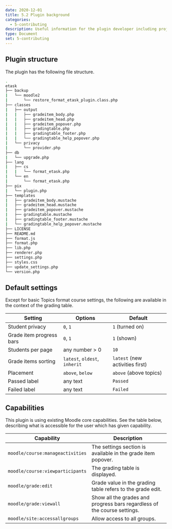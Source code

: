```yaml
---
date: 2020-12-01
title: 5.2 Plugin background
categories:
  - 5-contributing
description: Useful information for the plugin developer including project structure, or used capabilities.
type: Document
set: 5-contributing
---
```


## Plugin structure

The plugin has the following file structure.

~~~ bash
.
etask
├── backup
|   └── moodle2
|       └── restore_format_etask_plugin.class.php
├── classes
|   ├── output
|   |   ├── gradeitem_body.php
|   |   ├── gradeitem_head.php
|   |   ├── gradeitem_popover.php
|   |   ├── gradingtable.php
|   |   ├── gradingtable_footer.php
|   |   └── gradingtable_help_popover.php
|   └── privacy
|       └── provider.php
├── db
|   └── upgrade.php
├── lang
|   ├── cs
|   |   └── format_etask.php
|   └── en
|       └── format_etask.php
├── pix
|   └── plugin.php
├── templates
|   ├── gradeitem_body.mustache
|   ├── gradeitem_head.mustache
|   ├── gradeitem_popover.mustache
|   ├── gradingtable.mustache
|   ├── gradingtable_footer.mustache
|   └── gradingtable_help_popover.mustache
├── LICENSE
├── README.md
├── format.js
├── format.php
├── lib.php
├── renderer.php
├── settings.php
├── styles.css
├── update_settings.php
└── version.php
~~~

## Default settings

Except for basic Topics format course settings, the following are available in the context of the grading table.

| Setting                  | Options                       | Default                         |
| ------------------------ | ----------------------------- | ------------------------------- |
| Student privacy          | `0`, `1`                      | `1` (turned on)                 |
| Grade item progress bars | `0`, `1`                      | `1` (shown)                     |
| Students per page        | any number > 0                | `10`                            |
| Grade items sorting      | `latest`, `oldest`, `inherit` | `latest` (new activities first) |
| Placement                | `above`, `below`              | `above` (above topics)          |
| Passed label             | any text                      | `Passed`                        |
| Failed label             | any text                      | `Failed`                        |


## Capabilities

This plugin is using existing Moodle core capabilities. See the table below, describing what is accessible for the user which has
given capability.

| Capability                       | Description                                                              |
| -------------------------------- | ------------------------------------------------------------------------ |
| `moodle/course:manageactivities` | The settings section is available in the grade item popover.             |
| `moodle/course:viewparticipants` | The grading table is displayed.                                          |
| `moodle/grade:edit`              | Grade value in the grading table refers to the grade edit.               |
| `moodle/grade:viewall`           | Show all the grades and progress bars regardless of the course settings. |
| `moodle/site:accessallgroups`    | Allow access to all groups.                                              |
